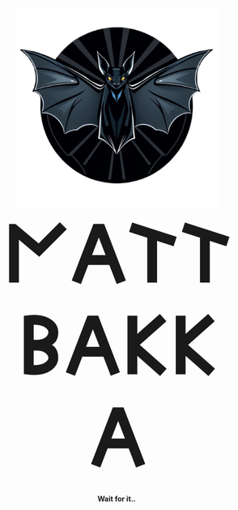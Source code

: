 
<h1 align="center">
  <br>
  <a href='' target='_blank'><img src='https://raw.githubusercontent.com/kvisten-e/Nattbakka/main/client/images/bat1.png' align="CENTER" height="400" border='0' alt='crap'/></a>
  <br>
  <span style="font-size: 150px;">𐌍𐌀𐌕𐌕𐌁𐌀𐌊𐌊𐌀</span>
  <br>
</h1>

<h4 align="center">Wait for it.. </h4>



